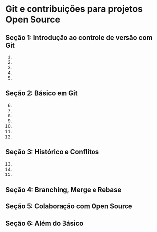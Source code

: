 # Git e contribuições para projetos Open Source

## Seção 1: Introdução ao controle de versão com Git

1.
2.
3.
4.
5.
## Seção 2: Básico em Git

6.
7.
8.
9.
10.
11.
12.

## Seção 3: Histórico e Conflitos

13.
14.
15.
## Seção 4: Branching, Merge e Rebase

## Seção 5: Colaboração com Open Source

## Seção 6: Além do Básico